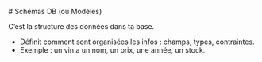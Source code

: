 \# Schémas DB (ou Modèles)



C’est la structure des données dans ta base.



* Définit comment sont organisées les infos : champs, types, contraintes.
* Exemple : un vin a un nom, un prix, une année, un stock.

